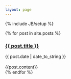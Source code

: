 ```yaml
---
layout: page
---
```

{% include JB/setup %}

<div class="posts">
  {% for post in site.posts %}
	<div>
	<a href="{{ BASE_PATH }}{{ post.url }}"><h3>{{ post.title }}</h3></a>
	<span>{{ post.date | date_to_string }}</span>
	<br/>	<br/>
	<div>{{post.content}}</div>
	</div>
	<script type="text/javascript">
    google_ad_client = "ca-pub-3038637209475832";
    google_ad_slot = "3145966558";
    google_ad_width = 320;
    google_ad_height = 50;
</script>
<!-- Social India Small footer -->
<script type="text/javascript"
src="//pagead2.googlesyndication.com/pagead/show_ads.js">
</script>
  {% endfor %}
</div>



